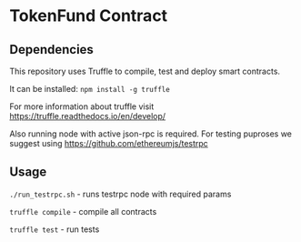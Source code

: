 # TokenFund Contract

## Dependencies
This repository uses Truffle to compile, test and deploy smart contracts.

It can be installed:
`npm install -g truffle`

For more information about truffle visit https://truffle.readthedocs.io/en/develop/

Also running node with active json-rpc is required. For testing puproses we suggest using https://github.com/ethereumjs/testrpc

## Usage
`./run_testrpc.sh` - runs testrpc node with required params

`truffle compile` - compile all contracts

`truffle test` - run tests

